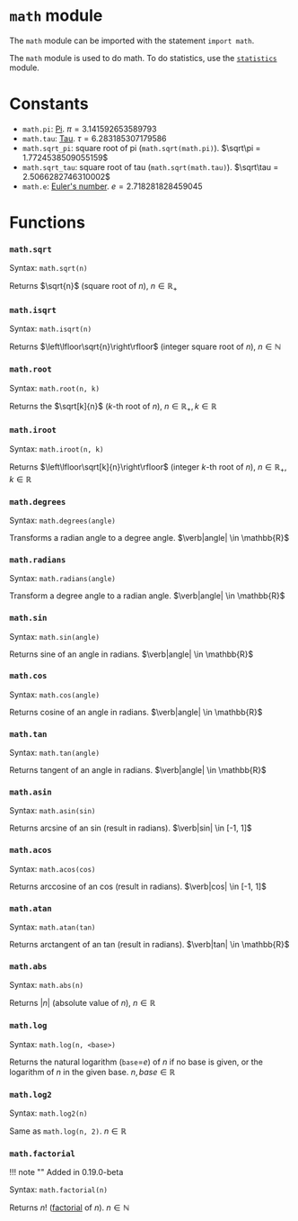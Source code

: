 # `math` module

The `math` module can be imported with the statement `import math`.

The `math` module is used to do math. To do statistics, use the [`statistics`](statistics.md) module.

# Constants
* `math.pi`: [Pi](https://en.wikipedia.org/wiki/Pi). $\pi = 3.141592653589793$
* `math.tau`: [Tau](https://tauday.com/). $\tau = 6.283185307179586$
* `math.sqrt_pi`: square root of pi (`math.sqrt(math.pi)`). $\sqrt\pi = 1.7724538509055159$
* `math.sqrt_tau`: square root of tau (`math.sqrt(math.tau)`). $\sqrt\tau = 2.5066282746310002$
* `math.e`: [Euler's number](https://en.wikipedia.org/wiki/E_(mathematical_constant)). $e = 2.718281828459045$

# Functions
### `math.sqrt`
Syntax: `math.sqrt(n)`

Returns $\sqrt{n}$ (square root of $n$), $n \in \mathbb{R}_+$

### `math.isqrt`

Syntax: `math.isqrt(n)`

Returns $\left\lfloor\sqrt{n}\right\rfloor$ (integer square root of $n$), $n \in \mathbb{N}$

### `math.root`

Syntax: `math.root(n, k)`

Returns the $\sqrt[k]{n}$ ($k$-th root of $n$), $n \in \mathbb{R}_+, k \in \mathbb{R}$

### `math.iroot`

Syntax: `math.iroot(n, k)`

Returns $\left\lfloor\sqrt[k]{n}\right\rfloor$ (integer $k$-th root of $n$), $n \in \mathbb{R}_+, k \in \mathbb{R}$

### `math.degrees`

Syntax: `math.degrees(angle)`

Transforms a radian angle to a degree angle. $\verb|angle| \in \mathbb{R}$

### `math.radians`

Syntax: `math.radians(angle)`

Transform a degree angle to a radian angle. $\verb|angle| \in \mathbb{R}$

### `math.sin`

Syntax: `math.sin(angle)`

Returns sine of an angle in radians. $\verb|angle| \in \mathbb{R}$

### `math.cos`

Syntax: `math.cos(angle)`

Returns cosine of an angle in radians. $\verb|angle| \in \mathbb{R}$

### `math.tan`

Syntax: `math.tan(angle)`

Returns tangent of an angle in radians. $\verb|angle| \in \mathbb{R}$

### `math.asin`

Syntax: `math.asin(sin)`

Returns arcsine of an sin (result in radians). $\verb|sin| \in [-1, 1]$

### `math.acos`

Syntax: `math.acos(cos)`

Returns arccosine of an cos (result in radians). $\verb|cos| \in [-1, 1]$

### `math.atan`

Syntax: `math.atan(tan)`

Returns arctangent of an tan (result in radians). $\verb|tan| \in \mathbb{R}$

### `math.abs`

Syntax: `math.abs(n)`

Returns $\left|n\right|$ (absolute value of $n$), $n \in \mathbb{R}$

### `math.log`

Syntax: `math.log(n, <base>)`

Returns the natural logarithm (`base`=$e$) of $n$ if no base is given, or the logarithm of $n$ in the given base. $n, base \in \mathbb{R}$

### `math.log2`

Syntax: `math.log2(n)`

Same as `math.log(n, 2)`. $n \in \mathbb{R}$

### `math.factorial`

!!! note ""
    Added in 0.19.0-beta

Syntax: `math.factorial(n)`

Returns $n!$ ([factorial](https://en.wikipedia.org/wiki/Factorial) of $n$). $n \in \mathbb{N}$
